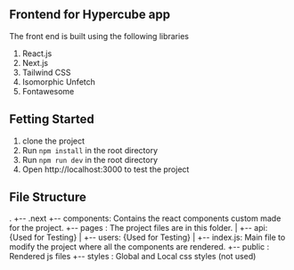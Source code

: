 ## Frontend for Hypercube app
The front end is built using the following libraries
1. React.js
2. Next.js
3. Tailwind CSS
4. Isomorphic Unfetch
5. Fontawesome

## Fetting Started

1. clone the project
2. Run `npm install` in the root directory
3. Run `npm run dev` in the root directory
4. Open http://localhost:3000 to test the project

## File Structure

.
+-- .next
+-- components: Contains the react components custom made for the project.
+-- pages : The project files are in this folder.
|   +-- api: {Used for Testing}
|   +-- users: {Used for Testing}
|   +-- index.js: Main file to modify the project where all the components are rendered.
+-- public : Rendered js files
+-- styles : Global and Local css styles (not used)